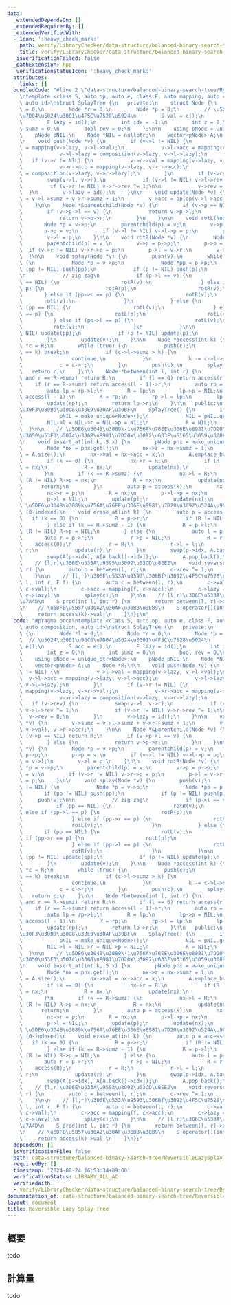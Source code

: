 ```yaml
---
data:
  _extendedDependsOn: []
  _extendedRequiredBy: []
  _extendedVerifiedWith:
  - icon: ':heavy_check_mark:'
    path: verify/LibraryChecker/data-structure/balanced-binary-search-tree/DynamicSequenceRangeAffineRangeSum.test.cpp
    title: verify/LibraryChecker/data-structure/balanced-binary-search-tree/DynamicSequenceRangeAffineRangeSum.test.cpp
  _isVerificationFailed: false
  _pathExtension: hpp
  _verificationStatusIcon: ':heavy_check_mark:'
  attributes:
    links: []
  bundledCode: "#line 2 \"data-structure/balanced-binary-search-tree/ReversibleLazySplayTree.hpp\"\
    \ntemplate <class S, auto op, auto e, class F, auto mapping, auto composition,\
    \ auto id>\nstruct SplayTree {\n   private:\n    struct Node {\n        Node *l\
    \ = 0;\n        Node *r = 0;\n        Node *p = 0;\n        // \u5024\u3001\u96C6\
    \u7D04\u5024\u3001\u4F5C\u7528\u5024\n        S val = e();\n        S acc = e();\n\
    \        F lazy = id();\n        int idx = -1;\n        int z = 0;\n        int\
    \ sumz = 0;\n        bool rev = 0;\n    };\n\n    using pNode = unique_ptr<Node>;\n\
    \    pNode pNIL;\n    Node *NIL = nullptr;\n    vector<pNode> A;\n    Node *R;\n\
    \n    void push(Node *v) {\n        if (v->l != NIL) {\n            v->l->val\
    \ = mapping(v->lazy, v->l->val);\n            v->l->acc = mapping(v->lazy, v->l->acc);\n\
    \            v->l->lazy = composition(v->lazy, v->l->lazy);\n        }\n     \
    \   if (v->r != NIL) {\n            v->r->val = mapping(v->lazy, v->r->val);\n\
    \            v->r->acc = mapping(v->lazy, v->r->acc);\n            v->r->lazy\
    \ = composition(v->lazy, v->r->lazy);\n        }\n        if (v->rev) {\n    \
    \        swap(v->l, v->r);\n            if (v->l != NIL) v->l->rev ^= 1;\n   \
    \         if (v->r != NIL) v->r->rev ^= 1;\n\n            v->rev = 0;\n      \
    \  }\n        v->lazy = id();\n    }\n\n    void update(Node *v) {\n        v->sumz\
    \ = v->l->sumz + v->r->sumz + 1;\n        v->acc = op(op(v->l->acc, v->val), v->r->acc);\n\
    \    }\n\n    Node *&parentchild(Node *v) {\n        if (v->p == NIL) return R;\n\
    \        if (v->p->l == v) {\n            return v->p->l;\n        } else {\n\
    \            return v->p->r;\n        }\n    }\n\n    void rotL(Node *v) {\n \
    \       Node *p = v->p;\n        parentchild(p) = v;\n        v->p = p->p;\n \
    \       p->p = v;\n        if (v->l != NIL) v->l->p = p;\n        p->r = v->l;\n\
    \        v->l = p;\n    }\n\n    void rotR(Node *v) {\n        Node *p = v->p;\n\
    \        parentchild(p) = v;\n        v->p = p->p;\n        p->p = v;\n      \
    \  if (v->r != NIL) v->r->p = p;\n        p->l = v->r;\n        v->r = p;\n  \
    \  }\n\n    void splay(Node *v) {\n        push(v);\n        while (v->p != NIL)\
    \ {\n            Node *p = v->p;\n            Node *pp = p->p;\n            if\
    \ (pp != NIL) push(pp);\n            if (p != NIL) push(p);\n            push(v);\n\
    \n            // zig zag\n            if (p->l == v) {\n                if (pp\
    \ == NIL) {\n                    rotR(v);\n                } else if (pp->l ==\
    \ p) {\n                    rotR(p);\n                    rotR(v);\n         \
    \       } else if (pp->r == p) {\n                    rotR(v);\n             \
    \       rotL(v);\n                }\n            } else {\n                if\
    \ (pp == NIL) {\n                    rotL(v);\n                } else if (pp->r\
    \ == p) {\n                    rotL(p);\n                    rotL(v);\n      \
    \          } else if (pp->l == p) {\n                    rotL(v);\n          \
    \          rotR(v);\n                }\n            }\n\n            if (pp !=\
    \ NIL) update(pp);\n            if (p != NIL) update(p);\n            update(v);\n\
    \        }\n        update(v);\n    }\n\n    Node *access(int k) {\n        Node\
    \ *c = R;\n        while (true) {\n            push(c);\n            if (c->l->sumz\
    \ == k) break;\n            if (c->l->sumz > k) {\n                c = c->l;\n\
    \                continue;\n            }\n            k -= c->l->sumz + 1;\n\
    \            c = c->r;\n        }\n        push(c);\n        splay(c);\n     \
    \   return c;\n    }\n\n    Node *between(int l, int r) {\n        if (l == 0\
    \ and r == R->sumz) return R;\n        if (l == 0) return access(r)->l;\n    \
    \    if (r == R->sumz) return access(l - 1)->r;\n        auto rp = access(r);\n\
    \        auto lp = rp->l;\n        R = lp;\n        lp->p = NIL;\n        lp =\
    \ access(l - 1);\n        R = rp;\n        rp->l = lp;\n        lp->p = rp;\n\
    \        update(rp);\n        return lp->r;\n    }\n\n   public:\n    // \u30B3\
    \u30F3\u30B9\u30C8\u30E9\u30AF\u30BF\n    SplayTree() {\n        if (!pNIL) {\n\
    \            pNIL = make_unique<Node>();\n            NIL = pNIL.get();\n    \
    \        NIL->l = NIL->r = NIL->p = NIL;\n            R = NIL;\n        }\n  \
    \  }\n\n    // \u5DE6\u304B\u3089k-1\u756A\u76EE\u306E\u8981\u7D20\u306E\u3059\
    \u3050\u53F3\u5074\u306B\u8981\u7D20x\u3092\u633F\u5165\u3059\u308B\uFF080-indexed\uFF09\
    \n    void insert_at(int k, S x) {\n        pNode pnx = make_unique<Node>(*NIL);\n\
    \        Node *nx = pnx.get();\n        nx->z = nx->sumz = 1;\n        nx->idx\
    \ = A.size();\n        nx->val = nx->acc = x;\n        A.emplace_back(move(pnx));\n\
    \        if (k == 0) {\n            nx->r = R;\n            if (R != NIL) R->p\
    \ = nx;\n            R = nx;\n            update(nx);\n            return;\n \
    \       }\n        if (k == R->sumz) {\n            nx->l = R;\n            if\
    \ (R != NIL) R->p = nx;\n            R = nx;\n            update(nx);\n      \
    \      return;\n        }\n        auto p = access(k);\n        nx->l = p->l;\n\
    \        nx->r = p;\n        R = nx;\n        p->l->p = nx;\n        p->p = nx;\n\
    \        p->l = NIL;\n        update(p);\n        update(nx);\n    }\n\n    //\
    \ \u5DE6\u304B\u3089k\u756A\u76EE\u306E\u8981\u7D20\u3092\u524A\u9664\u3059\u308B\
    \ (0-indexed)\n    void erase_at(int k) {\n        auto p = access(k);\n     \
    \   if (k == 0) {\n            R = p->r;\n            if (R != NIL) R->p = NIL;\n\
    \        } else if (k == R->sumz - 1) {\n            R = p->l;\n            if\
    \ (R != NIL) R->p = NIL;\n        } else {\n            auto l = p->l;\n     \
    \       auto r = p->r;\n            r->p = NIL;\n            R = r;\n        \
    \    access(0);\n            r = R;\n            r->l = l;\n            l->p =\
    \ r;\n            update(r);\n        }\n        swap(p->idx, A.back()->idx);\n\
    \        swap(A[p->idx], A[A.back()->idx]);\n        A.pop_back();\n    }\n\n\
    \    // [l,r)\u306E\u533A\u9593\u3092\u53CD\u8EE2\n    void reverse(int l, int\
    \ r) {\n        auto c = between(l, r);\n        c->rev ^= 1;\n        splay(c);\n\
    \    }\n\n    // [l,r)\u306E\u533A\u9593\u306Bf\u3092\u4F5C\u7528\n    void apply(int\
    \ l, int r, F f) {\n        auto c = between(l, r);\n        c->val = mapping(f,\
    \ c->val);\n        c->acc = mapping(f, c->acc);\n        c->lazy = composition(f,\
    \ c->lazy);\n        splay(c);\n    }\n\n    // [l,r)\u306E\u533A\u9593\u306E\u7DCF\
    \u7A4D\n    S prod(int l, int r) {\n        return between(l, r)->acc;\n    }\n\
    \n    // \u6DFB\u5B57\u30A2\u30AF\u30BB\u30B9\n    S operator[](int k) {\n   \
    \     return access(k)->val;\n    }\n};\n"
  code: "#pragma once\ntemplate <class S, auto op, auto e, class F, auto mapping,\
    \ auto composition, auto id>\nstruct SplayTree {\n   private:\n    struct Node\
    \ {\n        Node *l = 0;\n        Node *r = 0;\n        Node *p = 0;\n      \
    \  // \u5024\u3001\u96C6\u7D04\u5024\u3001\u4F5C\u7528\u5024\n        S val =\
    \ e();\n        S acc = e();\n        F lazy = id();\n        int idx = -1;\n\
    \        int z = 0;\n        int sumz = 0;\n        bool rev = 0;\n    };\n\n\
    \    using pNode = unique_ptr<Node>;\n    pNode pNIL;\n    Node *NIL = nullptr;\n\
    \    vector<pNode> A;\n    Node *R;\n\n    void push(Node *v) {\n        if (v->l\
    \ != NIL) {\n            v->l->val = mapping(v->lazy, v->l->val);\n          \
    \  v->l->acc = mapping(v->lazy, v->l->acc);\n            v->l->lazy = composition(v->lazy,\
    \ v->l->lazy);\n        }\n        if (v->r != NIL) {\n            v->r->val =\
    \ mapping(v->lazy, v->r->val);\n            v->r->acc = mapping(v->lazy, v->r->acc);\n\
    \            v->r->lazy = composition(v->lazy, v->r->lazy);\n        }\n     \
    \   if (v->rev) {\n            swap(v->l, v->r);\n            if (v->l != NIL)\
    \ v->l->rev ^= 1;\n            if (v->r != NIL) v->r->rev ^= 1;\n\n          \
    \  v->rev = 0;\n        }\n        v->lazy = id();\n    }\n\n    void update(Node\
    \ *v) {\n        v->sumz = v->l->sumz + v->r->sumz + 1;\n        v->acc = op(op(v->l->acc,\
    \ v->val), v->r->acc);\n    }\n\n    Node *&parentchild(Node *v) {\n        if\
    \ (v->p == NIL) return R;\n        if (v->p->l == v) {\n            return v->p->l;\n\
    \        } else {\n            return v->p->r;\n        }\n    }\n\n    void rotL(Node\
    \ *v) {\n        Node *p = v->p;\n        parentchild(p) = v;\n        v->p =\
    \ p->p;\n        p->p = v;\n        if (v->l != NIL) v->l->p = p;\n        p->r\
    \ = v->l;\n        v->l = p;\n    }\n\n    void rotR(Node *v) {\n        Node\
    \ *p = v->p;\n        parentchild(p) = v;\n        v->p = p->p;\n        p->p\
    \ = v;\n        if (v->r != NIL) v->r->p = p;\n        p->l = v->r;\n        v->r\
    \ = p;\n    }\n\n    void splay(Node *v) {\n        push(v);\n        while (v->p\
    \ != NIL) {\n            Node *p = v->p;\n            Node *pp = p->p;\n     \
    \       if (pp != NIL) push(pp);\n            if (p != NIL) push(p);\n       \
    \     push(v);\n\n            // zig zag\n            if (p->l == v) {\n     \
    \           if (pp == NIL) {\n                    rotR(v);\n                }\
    \ else if (pp->l == p) {\n                    rotR(p);\n                    rotR(v);\n\
    \                } else if (pp->r == p) {\n                    rotR(v);\n    \
    \                rotL(v);\n                }\n            } else {\n         \
    \       if (pp == NIL) {\n                    rotL(v);\n                } else\
    \ if (pp->r == p) {\n                    rotL(p);\n                    rotL(v);\n\
    \                } else if (pp->l == p) {\n                    rotL(v);\n    \
    \                rotR(v);\n                }\n            }\n\n            if\
    \ (pp != NIL) update(pp);\n            if (p != NIL) update(p);\n            update(v);\n\
    \        }\n        update(v);\n    }\n\n    Node *access(int k) {\n        Node\
    \ *c = R;\n        while (true) {\n            push(c);\n            if (c->l->sumz\
    \ == k) break;\n            if (c->l->sumz > k) {\n                c = c->l;\n\
    \                continue;\n            }\n            k -= c->l->sumz + 1;\n\
    \            c = c->r;\n        }\n        push(c);\n        splay(c);\n     \
    \   return c;\n    }\n\n    Node *between(int l, int r) {\n        if (l == 0\
    \ and r == R->sumz) return R;\n        if (l == 0) return access(r)->l;\n    \
    \    if (r == R->sumz) return access(l - 1)->r;\n        auto rp = access(r);\n\
    \        auto lp = rp->l;\n        R = lp;\n        lp->p = NIL;\n        lp =\
    \ access(l - 1);\n        R = rp;\n        rp->l = lp;\n        lp->p = rp;\n\
    \        update(rp);\n        return lp->r;\n    }\n\n   public:\n    // \u30B3\
    \u30F3\u30B9\u30C8\u30E9\u30AF\u30BF\n    SplayTree() {\n        if (!pNIL) {\n\
    \            pNIL = make_unique<Node>();\n            NIL = pNIL.get();\n    \
    \        NIL->l = NIL->r = NIL->p = NIL;\n            R = NIL;\n        }\n  \
    \  }\n\n    // \u5DE6\u304B\u3089k-1\u756A\u76EE\u306E\u8981\u7D20\u306E\u3059\
    \u3050\u53F3\u5074\u306B\u8981\u7D20x\u3092\u633F\u5165\u3059\u308B\uFF080-indexed\uFF09\
    \n    void insert_at(int k, S x) {\n        pNode pnx = make_unique<Node>(*NIL);\n\
    \        Node *nx = pnx.get();\n        nx->z = nx->sumz = 1;\n        nx->idx\
    \ = A.size();\n        nx->val = nx->acc = x;\n        A.emplace_back(move(pnx));\n\
    \        if (k == 0) {\n            nx->r = R;\n            if (R != NIL) R->p\
    \ = nx;\n            R = nx;\n            update(nx);\n            return;\n \
    \       }\n        if (k == R->sumz) {\n            nx->l = R;\n            if\
    \ (R != NIL) R->p = nx;\n            R = nx;\n            update(nx);\n      \
    \      return;\n        }\n        auto p = access(k);\n        nx->l = p->l;\n\
    \        nx->r = p;\n        R = nx;\n        p->l->p = nx;\n        p->p = nx;\n\
    \        p->l = NIL;\n        update(p);\n        update(nx);\n    }\n\n    //\
    \ \u5DE6\u304B\u3089k\u756A\u76EE\u306E\u8981\u7D20\u3092\u524A\u9664\u3059\u308B\
    \ (0-indexed)\n    void erase_at(int k) {\n        auto p = access(k);\n     \
    \   if (k == 0) {\n            R = p->r;\n            if (R != NIL) R->p = NIL;\n\
    \        } else if (k == R->sumz - 1) {\n            R = p->l;\n            if\
    \ (R != NIL) R->p = NIL;\n        } else {\n            auto l = p->l;\n     \
    \       auto r = p->r;\n            r->p = NIL;\n            R = r;\n        \
    \    access(0);\n            r = R;\n            r->l = l;\n            l->p =\
    \ r;\n            update(r);\n        }\n        swap(p->idx, A.back()->idx);\n\
    \        swap(A[p->idx], A[A.back()->idx]);\n        A.pop_back();\n    }\n\n\
    \    // [l,r)\u306E\u533A\u9593\u3092\u53CD\u8EE2\n    void reverse(int l, int\
    \ r) {\n        auto c = between(l, r);\n        c->rev ^= 1;\n        splay(c);\n\
    \    }\n\n    // [l,r)\u306E\u533A\u9593\u306Bf\u3092\u4F5C\u7528\n    void apply(int\
    \ l, int r, F f) {\n        auto c = between(l, r);\n        c->val = mapping(f,\
    \ c->val);\n        c->acc = mapping(f, c->acc);\n        c->lazy = composition(f,\
    \ c->lazy);\n        splay(c);\n    }\n\n    // [l,r)\u306E\u533A\u9593\u306E\u7DCF\
    \u7A4D\n    S prod(int l, int r) {\n        return between(l, r)->acc;\n    }\n\
    \n    // \u6DFB\u5B57\u30A2\u30AF\u30BB\u30B9\n    S operator[](int k) {\n   \
    \     return access(k)->val;\n    }\n};"
  dependsOn: []
  isVerificationFile: false
  path: data-structure/balanced-binary-search-tree/ReversibleLazySplayTree.hpp
  requiredBy: []
  timestamp: '2024-08-24 16:53:34+09:00'
  verificationStatus: LIBRARY_ALL_AC
  verifiedWith:
  - verify/LibraryChecker/data-structure/balanced-binary-search-tree/DynamicSequenceRangeAffineRangeSum.test.cpp
documentation_of: data-structure/balanced-binary-search-tree/ReversibleLazySplayTree.hpp
layout: document
title: Reversible Lazy Splay Tree
---
```


## 概要

todo

## 計算量
todo
